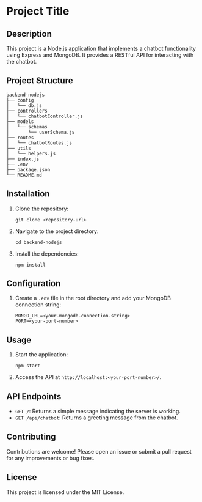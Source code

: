 # Project Title

## Description
This project is a Node.js application that implements a chatbot functionality using Express and MongoDB. It provides a RESTful API for interacting with the chatbot.

## Project Structure
```
backend-nodejs
├── config
│   └── db.js
├── controllers
│   └── chatbotController.js
├── models
│   └── schemas
│       └── userSchema.js
├── routes
│   └── chatbotRoutes.js
├── utils
│   └── helpers.js
├── index.js
├── .env
├── package.json
└── README.md
```

## Installation
1. Clone the repository:
   ```
   git clone <repository-url>
   ```
2. Navigate to the project directory:
   ```
   cd backend-nodejs
   ```
3. Install the dependencies:
   ```
   npm install
   ```

## Configuration
1. Create a `.env` file in the root directory and add your MongoDB connection string:
   ```
   MONGO_URL=<your-mongodb-connection-string>
   PORT=<your-port-number>
   ```

## Usage
1. Start the application:
   ```
   npm start
   ```
2. Access the API at `http://localhost:<your-port-number>/`.

## API Endpoints
- `GET /`: Returns a simple message indicating the server is working.
- `GET /api/chatbot`: Returns a greeting message from the chatbot.

## Contributing
Contributions are welcome! Please open an issue or submit a pull request for any improvements or bug fixes.

## License
This project is licensed under the MIT License.